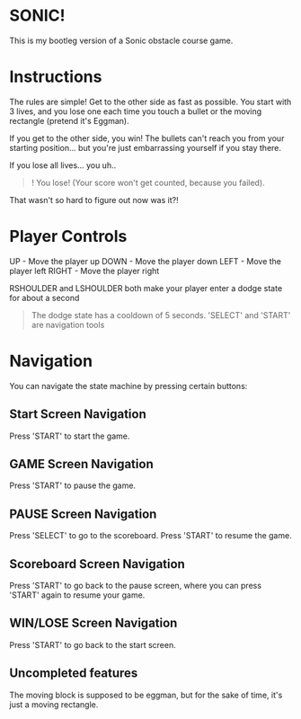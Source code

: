 # SONIC!
This is my bootleg version of a Sonic obstacle course game.
# Instructions
The rules are simple! Get to the other side as fast as possible. You start with 3 lives, and you lose one each time you touch a bullet or the moving rectangle (pretend it's Eggman).

If you get to the other side, you win! 
The bullets can't reach you from your starting position... but you're just embarrassing yourself if you stay there.

If you lose all lives... you uh..

>! You lose! (Your score won't get counted, because you failed).

That wasn't so hard to figure out now was it?!

# Player Controls
UP - Move the player up
DOWN - Move the player down
LEFT - Move the player left
RIGHT - Move the player right

RSHOULDER and LSHOULDER both make your player enter a dodge state for about a second
> The dodge state has a cooldown of 5 seconds.
'SELECT' and 'START' are navigation tools 
# Navigation
You can navigate the state machine by pressing certain buttons:

## Start Screen Navigation
Press 'START' to start the game.
## GAME Screen Navigation
Press 'START' to pause the game.

## PAUSE Screen Navigation
Press 'SELECT' to go to the scoreboard.
Press 'START' to resume the game.

## Scoreboard Screen Navigation
Press 'START' to go back to the pause screen, where you can press 'START' again to resume your game.

## WIN/LOSE Screen Navigation
Press 'START' to go back to the start screen.

## Uncompleted features
The moving block is supposed to be eggman, but for the sake of time, it's just a moving rectangle.


